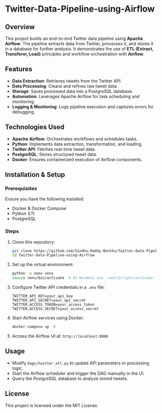 # Twitter-Data-Pipeline-using-Airflow

## Overview
This project builds an end-to-end Twitter data pipeline using **Apache Airflow**. The pipeline extracts data from Twitter, processes it, and stores it in a database for further analysis. It demonstrates the use of **ETL (Extract, Transform, Load)** principles and workflow orchestration with **Airflow**.

## Features
- **Data Extraction**: Retrieves tweets from the Twitter API.
- **Data Processing**: Cleans and refines raw tweet data.
- **Storage**: Saves processed data into a PostgreSQL database.
- **Automation**: Leverages Apache Airflow for task scheduling and monitoring.
- **Logging & Monitoring**: Logs pipeline execution and captures errors for debugging.

## Technologies Used
- **Apache Airflow**: Orchestrates workflows and schedules tasks.
- **Python**: Implements data extraction, transformation, and loading.
- **Twitter API**: Fetches real-time tweet data.
- **PostgreSQL**: Stores structured tweet data.
- **Docker**: Ensures containerized execution of Airflow components.

## Installation & Setup
### Prerequisites
Ensure you have the following installed:
- Docker & Docker Compose
- Python 3.11
- PostgreSQL

### Steps
1. Clone this repository:
   ```bash
   git clone https://github.com/Sindhu-Reddy-Bonthu/Twitter-Data-Pipeline-using-Airflow.git
   cd Twitter-Data-Pipeline-using-Airflow
   ```
2. Set up the virtual environment:
   ```bash
   python -m venv venv
   source venv/bin/activate  # On Windows use `venv\Scripts\activate`
   ```
3. Configure Twitter API credentials in a `.env` file:
   ```
   TWITTER_API_KEY=your_api_key
   TWITTER_API_SECRET=your_api_secret
   TWITTER_ACCESS_TOKEN=your_access_token
   TWITTER_ACCESS_SECRET=your_access_secret
   ```
4. Start Airflow services using Docker:
   ```bash
   docker-compose up -d
   ```
5. Access the Airflow UI at: `http://localhost:8080`

## Usage
- Modify `dags/twitter_etl.py` to update API parameters or processing logic.
- Start the Airflow scheduler and trigger the DAG manually in the UI.
- Query the PostgreSQL database to analyze stored tweets.

## License
This project is licensed under the MIT License.
